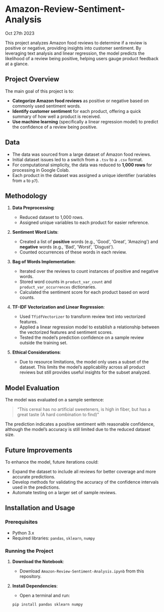 # Amazon-Review-Sentiment-Analysis
Oct 27th 2023

This project analyzes Amazon food reviews to determine if a review is positive or negative, providing insights into customer sentiment. By leveraging text analysis and linear regression, the model predicts the likelihood of a review being positive, helping users gauge product feedback at a glance.

## Project Overview

The main goal of this project is to:

- **Categorize Amazon food reviews** as positive or negative based on commonly used sentiment words.
- **Identify customer sentiment** for each product, offering a quick summary of how well a product is received.
- **Use machine learning** (specifically a linear regression model) to predict the confidence of a review being positive.

## Data

- The data was sourced from a large dataset of Amazon food reviews.
- Initial dataset issues led to a switch from a `.tsv` to a `.csv` format.
- For computational simplicity, the data was reduced to **1,000 rows** for processing in Google Colab.
- Each product in the dataset was assigned a unique identifier (variables from `a` to `p7`).

## Methodology

1. **Data Preprocessing**:
   - Reduced dataset to 1,000 rows.
   - Assigned unique variables to each product for easier reference.

2. **Sentiment Word Lists**:
   - Created a list of **positive** words (e.g., 'Good', 'Great', 'Amazing') and **negative** words (e.g., 'Bad', 'Worst', 'Disgust').
   - Counted occurrences of these words in each review.

3. **Bag of Words Implementation**:
   - Iterated over the reviews to count instances of positive and negative words.
   - Stored word counts in `product_var_count` and `product_var_occurrences` dictionaries.
   - Calculated the sentiment score for each product based on word counts.

4. **TF-IDF Vectorization and Linear Regression**:
   - Used `TfidfVectorizer` to transform review text into vectorized features.
   - Applied a linear regression model to establish a relationship between the vectorized features and sentiment scores.
   - Tested the model’s prediction confidence on a sample review outside the training set.

5. **Ethical Considerations**:
   - Due to resource limitations, the model only uses a subset of the dataset. This limits the model’s applicability across all product reviews but still provides useful insights for the subset analyzed.

## Model Evaluation

The model was evaluated on a sample sentence: 

> “This cereal has no artificial sweeteners, is high in fiber, but has a great taste (A hard combination to find)”

The prediction indicates a positive sentiment with reasonable confidence, although the model’s accuracy is still limited due to the reduced dataset size.

## Future Improvements

To enhance the model, future iterations could:
- Expand the dataset to include all reviews for better coverage and more accurate predictions.
- Develop methods for validating the accuracy of the confidence intervals used in the predictions.
- Automate testing on a larger set of sample reviews.

## Installation and Usage

### Prerequisites

- Python 3.x
- Required libraries: `pandas`, `sklearn`, `numpy`

### Running the Project

1. **Download the Notebook**:
   - Download `Amazon-Review-Sentiment-Analysis.ipynb` from this repository.

2. **Install Dependencies**:
   - Open a terminal and run:
   ```bash
   pip install pandas sklearn numpy
